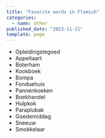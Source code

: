 ```yaml
---
title: "Favorite words in Flemish"
categories:
  - name: other
published_date: "2023-11-21"
template: page
---
```


- Opleidingstegoed
- Appeltaart
- Boterham
- Kookboek
- Bompa
- Fonduehuis
- Pannenkoeken
- Boekhandel
- Hulpkok
- Paraplubak
- Goedemiddag
- Sneeuw
- Smokkelaar
